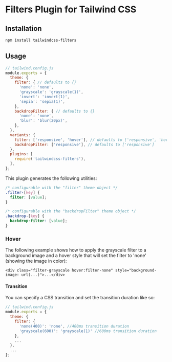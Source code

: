 # Filters Plugin for Tailwind CSS

## Installation

```bash
npm install tailwindcss-filters
```

## Usage

```js
// tailwind.config.js
module.exports = {
  theme: {
    filter: { // defaults to {}
      'none': 'none',
      'grayscale': 'grayscale(1)',
      'invert': 'invert(1)',
      'sepia': 'sepia(1)',
    },
    backdropFilter: { // defaults to {}
      'none': 'none',
      'blur': 'blur(20px)',
    },
  },
  variants: {
    filter: ['responsive', 'hover'], // defaults to ['responsive', 'hover']
    backdropFilter: ['responsive'], // defaults to ['responsive']
  },
  plugins: [
    require('tailwindcss-filters'),
  ],
};
```

This plugin generates the following utilities:

```css
/* configurable with the "filter" theme object */
.filter-[key] {
  filter: [value];
}

/* configurable with the "backdropFilter" theme object */
.backdrop-[key] {
  backdrop-filter: [value];
}
```

### Hover

The following example shows how to apply the grayscale filter to a background image and a hover style that will set the filter to 'none' (showing the image in color):

````
<div class="filter-grayscale hover:filter-none" style="background-image: url(...)">...</div>
````

#### Transition
You can specify a CSS transition and set the transition duration like so:

```js
// tailwind.config.js
module.exports = {
  theme: {
    filter: {
      'none(400)': 'none', //400ms transition duration
      'grayscale(600)': 'grayscale(1)' //600ms transition duration
    },
    ...
  },
  ...
};
```